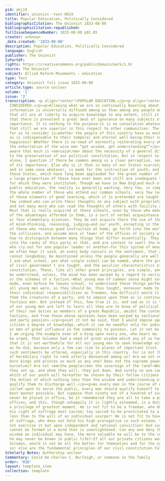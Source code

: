 ```yaml
---
pid: obj19
identifier: unionist--text-0019
title: Popular Ediucation, Politically Considered
bibliographicCitation: The Unionist 1833-08-08
bibliographicCitation.republished: 
fullIssueSequenceNumber: 1833-08-08 p01.05
creator: unknown
_date.created: '1833-08-08'
description: Popular Education, Politically Considered
language: English
publisher: The Unionist
IsPartOf: 
rights: https://creativecommons.org/publicdomain/mark/1.0/
source: The Unionist
subject: Allied Reform Movements - education
type: Text
category: Unionist full issue 1833-08-08
article.type: source unclear
volume: '1'
issue: '2'
transcription: <p align="center">POPULAR EDUCATION,</p><p align="center">POLITICALLY
  CONSIDERED.</p><p>Allowing what we are so continually boasting about, that more
  information is universally diffused among us than among any people on earth, and
  that all are at liberty to acquire knowledge to any extent, still it cannot be denied,
  that there is prevalent a great deal of ignorance on many subjects of paramount
  importance. It is nothing to the purpose—it is no consolation whatever to insist,
  that still we are superior in this respect to other communities. The only question
  for us to consider is—whether the people of this country have as much knowledge,
  as is indispensable to their temporal and eternal well-being—their social or individual
  happiness? Whether there is no need of earnestly reiterating every where among then
  the exhortation of the wise man “get wisdom, get understanding?”</p><p>I am well
  aware that much is <em>said</em> about the necessity of a general diffusion of knowledge
  to the preservation of our political constitution. But in respect to this point
  alone, I question if there be common among us a clear perception, and deep feeling
  of its importance. Else why is it that in many of our States scarcely any provision,
  and in some none whatever, is made for the instruction of youth; and that even in
  those States, which have long been applauded for the great number of their schools,
  a large proportion of these have ever been and still are inadequate to the purpose
  for which they were instituted. Though we have in New England much of the form of
  public education, the reality is generally wanting. Very few, in comparison with
  the whole number of those who attend our common schools, very few leave them possessed
  of those elements of good learning, which it is pretended are taught there. Very
  few indeed who can write their thoughts on any subject with propriety and ease;
  and not many more who can read the thoughts of others with facility and pleasure.
  Most that is really acquired at these schools, even by those who make the best use
  of the advantages afforded in them, is a sort of verbal acquaintance with three
  or four elementary sciences. They do not acquire there the use of the higher powers
  of mind—thinking, reasoning, judging—and our youth, excepting in the few instances
  of those who receive good instruction at home, go forth into the world, mingle in
  the collisions, and assume more or fewer of the offices of society without knowing
  how to distinguish between many things that differ essentially. They at once fall
  into the ranks of this party or that, and are content to swell the number of those,
  who cry out for one popular leader or another—for this system of measures or that.</p><p>Although
  we often hear it said, an every body concurs in the sentiment, that a federal republic
  cannot long&nbsp; be maintained unless the people generally are well informed, yet
  I ask what school, yes what single school can be named, where the great principles
  of civil government t are taught, and the peculiar characteristics of our Federal
  constitution. These, like all other great principles, are simple, and not hard to
  be understood, unless, the mind has been warped by a regard to sectional interests,
  or the schemes of a faction.—What young man of common sense might not easily be
  made, even before he leaves school, to understand these things perfectly? And if
  all young men were, as they should be, thus taught, moreover made to realize deeply
  their individual responsibilities as freemen, how difficult would it be to make
  them the creatures of a party, and to impose upon them as is continually done by
  factious men. But instead of this, how true it is, and sad as it is true, that most
  of our young men are left to learn all they are to know of political science, and
  of their own duties as members of a great Republic, amidst the contests of rival
  factions, and from those whose opinions have been warped by sectional interests
  and party passions.</p><p>Let it not be said, that I would impose upon the private
  citizen a degree of knowledge, which it can be needful only for pubic functionaries,
  or men of great influence in the community to possess. Let it not be objected, that
  I am urging the example even of a king upon every one, who hears me. Let it not
  be urged, that Solomon had a need of great wisdom which any of us have not; and
  that it is not worthwhile for all our young men to seek knowledge with as much ardor
  as he did, because only a few can rise to places of important trust. I say let not
  such sentiments be uttered, especially in this country. For is not the doctrine
  of hereditary right to rank utterly denounced among us? Are we not <em>all</em>
  born kings and princes as much as any one? Does not the supreme power emanate from
  ourselves? Are not <em>the people</em> the sovereign of the land?—Whom they will,
  they set up, and whom they will, they put down. And surely no one can foretell,
  which of our youth will hereafter be chosen by their fellow citizens to offices,
  the duties of which nothing less than the wisdom and understanding of Solomon would
  qualify them to discharge well.</p><p>As every man in the course of events may be
  called upon to serve the public, every man should qualify himself to do so in the
  best manner possible. But suppose that ninety out of a hundred of our youth may
  never be placed in office, be it remembered they are all to take a part in conferring
  offices; and this, though unhappily it is lightly esteemed, is a duty no less than
  a privilege of greatest moment. He is not fit to be a freeman, who does not hold
  his right of suffrage most sacred; too sacred to be prostituted to a party, not
  less than to the will of an individual usurper! He is not fit to have the right
  of suffrage, who does not hold his high prerogative in such esteem, that he will
  not exercise it but upon independent and rational conviction! And such a conviction
  cannot be formed in a mind that is unenlightened. Can any one deny that the more
  wisdom an individual may have, the more valuable he will be to the country, though
  he may never be known in public life?—If all our private citizens were as wise as
  Solomon, would it not be all the better for themselves and for the nation? Surely
  so! else are the fundamental principles of our civil constitution false!!</p>
Scholarly Notes: Authorship unclear
Commentary: Could be Charles C. Burleigh, or someone in the family
order: '018'
layout: template_item
collection: template
---
```

